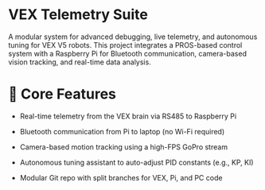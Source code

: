 # VEX Telemetry Suite

A modular system for advanced debugging, live telemetry, and autonomous tuning for VEX V5 robots. This project integrates a PROS-based control system with a Raspberry Pi for Bluetooth communication, camera-based vision tracking, and real-time data analysis.

# 🧠 Core Features

   - Real-time telemetry from the VEX brain via RS485 to Raspberry Pi

   - Bluetooth communication from Pi to laptop (no Wi-Fi required)

   - Camera-based motion tracking using a high-FPS GoPro stream

  -  Autonomous tuning assistant to auto-adjust PID constants (e.g., KP, KI)

 -   Modular Git repo with split branches for VEX, Pi, and PC code
